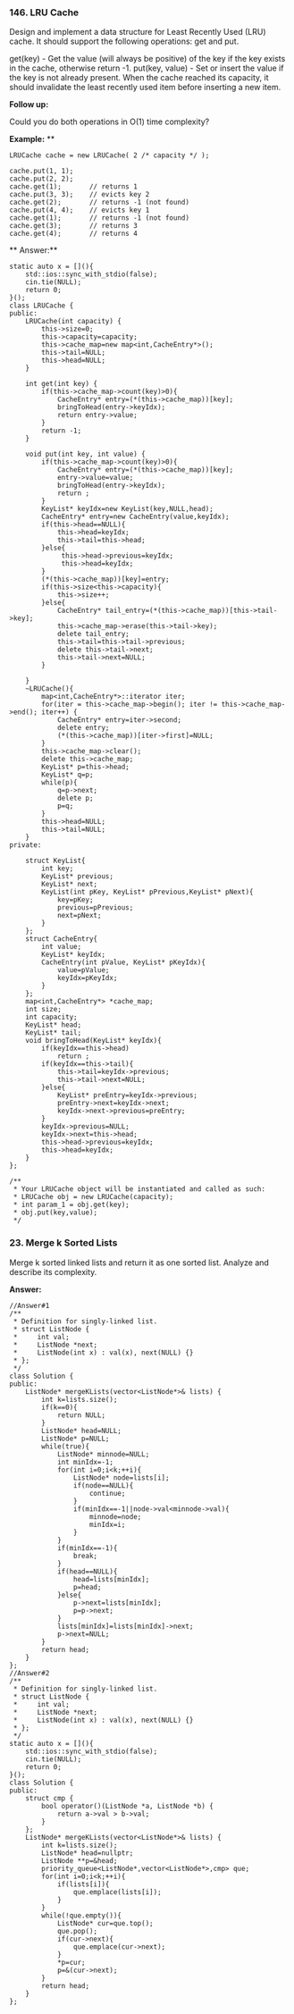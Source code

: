 ### 146. LRU Cache

Design and implement a data structure for Least Recently Used (LRU) cache. It should support the following operations: get and put.

get(key) - Get the value (will always be positive) of the key if the key exists in the cache, otherwise return -1.
put(key, value) - Set or insert the value if the key is not already present. When the cache reached its capacity, it should invalidate the least recently used item before inserting a new item.

**Follow up:**

Could you do both operations in O(1) time complexity?

**Example:** **

	LRUCache cache = new LRUCache( 2 /* capacity */ );

	cache.put(1, 1);
	cache.put(2, 2);
	cache.get(1);       // returns 1
	cache.put(3, 3);    // evicts key 2
	cache.get(2);       // returns -1 (not found)
	cache.put(4, 4);    // evicts key 1
	cache.get(1);       // returns -1 (not found)
	cache.get(3);       // returns 3
	cache.get(4);       // returns 4

** Answer:**

	static auto x = [](){
		std::ios::sync_with_stdio(false);
		cin.tie(NULL);
		return 0;
	}();
	class LRUCache {
	public:
		LRUCache(int capacity) {
			this->size=0;
			this->capacity=capacity;
			this->cache_map=new map<int,CacheEntry*>();
			this->tail=NULL;
			this->head=NULL;
		}

		int get(int key) {
			if(this->cache_map->count(key)>0){
				CacheEntry* entry=(*(this->cache_map))[key];
				bringToHead(entry->keyIdx);
				return entry->value;
			}
			return -1;
		}

		void put(int key, int value) {
			if(this->cache_map->count(key)>0){
				CacheEntry* entry=(*(this->cache_map))[key];
				entry->value=value;
				bringToHead(entry->keyIdx);
				return ;
			}
			KeyList* keyIdx=new KeyList(key,NULL,head);
			CacheEntry* entry=new CacheEntry(value,keyIdx);
			if(this->head==NULL){
				this->head=keyIdx;
				this->tail=this->head;
			}else{
				 this->head->previous=keyIdx;
				 this->head=keyIdx;
			}
			(*(this->cache_map))[key]=entry;
			if(this->size<this->capacity){
				this->size++;
			}else{
				CacheEntry* tail_entry=(*(this->cache_map))[this->tail->key];
				this->cache_map->erase(this->tail->key);
				delete tail_entry;
				this->tail=this->tail->previous;
				delete this->tail->next;
				this->tail->next=NULL;
			}

		}
		~LRUCache(){
			map<int,CacheEntry*>::iterator iter;
			for(iter = this->cache_map->begin(); iter != this->cache_map->end(); iter++) {
				CacheEntry* entry=iter->second;
				delete entry;
				(*(this->cache_map))[iter->first]=NULL;
			}
			this->cache_map->clear();
			delete this->cache_map;
			KeyList* p=this->head;
			KeyList* q=p;
			while(p){
				q=p->next;
				delete p;
				p=q;
			}
			this->head=NULL;
			this->tail=NULL;
		}
	private:

		struct KeyList{
			int key;
			KeyList* previous;
			KeyList* next;
			KeyList(int pKey, KeyList* pPrevious,KeyList* pNext){
				key=pKey;
				previous=pPrevious;
				next=pNext;
			}
		};
		struct CacheEntry{
			int value;
			KeyList* keyIdx;
			CacheEntry(int pValue, KeyList* pKeyIdx){
				value=pValue;
				keyIdx=pKeyIdx;
			}
		};
		map<int,CacheEntry*> *cache_map;
		int size;
		int capacity;
		KeyList* head;
		KeyList* tail;
		void bringToHead(KeyList* keyIdx){
			if(keyIdx==this->head)
				return ;
			if(keyIdx==this->tail){
				this->tail=keyIdx->previous;
				this->tail->next=NULL;
			}else{
				KeyList* preEntry=keyIdx->previous;
				preEntry->next=keyIdx->next;
				keyIdx->next->previous=preEntry;
			}
			keyIdx->previous=NULL;
			keyIdx->next=this->head;
			this->head->previous=keyIdx;
			this->head=keyIdx;
		}
	};

	/**
	 * Your LRUCache object will be instantiated and called as such:
	 * LRUCache obj = new LRUCache(capacity);
	 * int param_1 = obj.get(key);
	 * obj.put(key,value);
	 */

### 23. Merge k Sorted Lists
Merge k sorted linked lists and return it as one sorted list. Analyze and describe its complexity.

**Answer:**

	//Answer#1
	/**
	 * Definition for singly-linked list.
	 * struct ListNode {
	 *     int val;
	 *     ListNode *next;
	 *     ListNode(int x) : val(x), next(NULL) {}
	 * };
	 */
	class Solution {
	public:
		ListNode* mergeKLists(vector<ListNode*>& lists) {
			int k=lists.size();
			if(k==0){
				return NULL;
			}
			ListNode* head=NULL;
			ListNode* p=NULL;
			while(true){
				ListNode* minnode=NULL;
				int minIdx=-1;
				for(int i=0;i<k;++i){
					ListNode* node=lists[i];
					if(node==NULL){
						continue;
					}
					if(minIdx==-1||node->val<minnode->val){
						minnode=node;
						minIdx=i;
					}
				}
				if(minIdx==-1){
					break;
				}
				if(head==NULL){
					head=lists[minIdx];
					p=head;
				}else{
					p->next=lists[minIdx];
					p=p->next;
				}
				lists[minIdx]=lists[minIdx]->next;
				p->next=NULL;
			}
			return head;
		}
	};
	//Answer#2
	/**
	 * Definition for singly-linked list.
	 * struct ListNode {
	 *     int val;
	 *     ListNode *next;
	 *     ListNode(int x) : val(x), next(NULL) {}
	 * };
	 */
	static auto x = [](){
		std::ios::sync_with_stdio(false);
		cin.tie(NULL);
		return 0;
	}();
	class Solution {
	public:
		struct cmp {
			bool operator()(ListNode *a, ListNode *b) {
				return a->val > b->val;
			}
		};
		ListNode* mergeKLists(vector<ListNode*>& lists) {
			int k=lists.size();
			ListNode* head=nullptr;
			ListNode **p=&head;
			priority_queue<ListNode*,vector<ListNode*>,cmp> que;
			for(int i=0;i<k;++i){
				if(lists[i]){
					que.emplace(lists[i]);
				}
			}
			while(!que.empty()){
				ListNode* cur=que.top();
				que.pop();
				if(cur->next){
					que.emplace(cur->next);
				}
				*p=cur;
				p=&(cur->next);
			}
			return head;
		}
	};
	